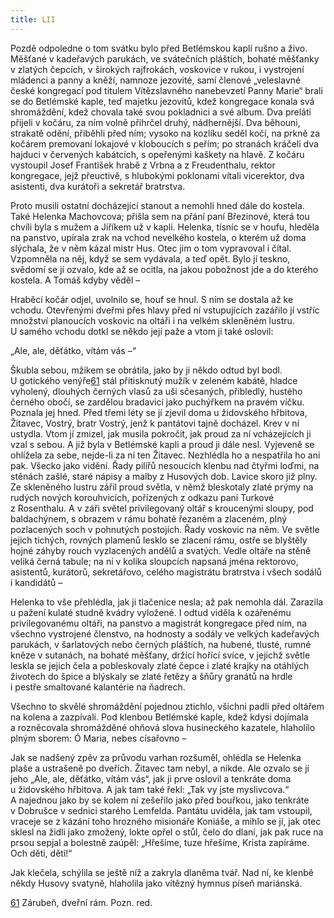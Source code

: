 ```yaml
---
title: LII
---
```


Pozdě odpoledne o tom svátku bylo před Betlémskou kaplí rušno a živo. Měšťané v kadeřavých parukách, ve svátečních pláštích, bohaté měšťanky v zlatých čepcích, v širokých rajfrokách, voskovice v rukou, i vystrojení mládenci a panny a kněží, namnoze jezovité, samí členové „veleslavné české kongregací pod titulem Vítězslavného nanebevzetí Panny Marie“ brali se do Betlémské kaple, teď majetku jezovitů, kdež kongregace konala svá shromáždění, kdež chovala také svou pokladnici a své album. Dva preláti přijeli v kočáru, za ním volně přihrčel druhý, nádhernější. Dva běhouni, strakatě odění, přiběhli před ním; vysoko na kozlíku seděl kočí, na prkně za kočárem premovaní lokajové v kloboucích s peřím; po stranách kráčeli dva hajduci v červených kabátcích, s opeřenými kaškety na hlavě. Z kočáru vystoupil Josef František hrabě z Vrbna a z Freudenthalu, rektor kongregace, jejž přeuctivě, s hlubokými poklonami vítali vicerektor, dva asistenti, dva kurátoři a sekretář bratrstva.

Proto musili ostatní docházející stanout a nemohli hned dále do kostela. Také Helenka Machovcova; přišla sem na přání paní Březinové, která tou chvíli byla s mužem a Jiříkem už v kapli. Helenka, tísníc se v houfu, hleděla na panstvo, upírala zrak na vchod nevelkého kostela, o kterém už doma slýchala, že v něm kázal mistr Hus. Otec jim o tom vypravoval i čítal. Vzpomněla na něj, když se sem vydávala, a teď opět. Bylo jí teskno, svědomí se jí ozvalo, kde až se ocitla, na jakou pobožnost jde a do kterého kostela. A Tomáš kdyby věděl –

Hraběcí kočár odjel, uvolnilo se, houf se hnul. S ním se dostala až ke vchodu. Otevřenými dveřmi přes hlavy před ní vstupujících zazářilo jí vstříc množství planoucích voskovic na oltáři i na velkém skleněném lustru. U samého vchodu dotkl se někdo její paže a vtom ji také oslovil:

„Ale, ale, děťátko, vítám vás –“

Škubla sebou, mžikem se obrátila, jako by ji někdo odtud byl bodl. U gotického venýře[61](#footnote-30240-61) stál přitisknutý mužík v zeleném kabátě, hladce vyholený, dlouhých černých vlasů za uši sčesaných, přibledlý, hustého černého obočí, se zardělou bradavicí jako puchýřkem na pravém víčku. Poznala jej hned. Před třemi léty se jí zjevil doma u židovského hřbitova, Žitavec, Vostrý, bratr Vostrý, jenž k pantátovi tajně docházel. Krev v ní ustydla. Vtom jí zmizel, jak musila pokročit, jak proud za ní vcházejících ji vzal s sebou. A již byla v Betlémské kapli a proud ji dále nesl. Vyjeveně se ohlížela za sebe, nejde-li za ní ten Žitavec. Nezhlédla ho a nespatřila ho ani pak. Všecko jako vidění. Řady pilířů nesoucích klenbu nad čtyřmi loďmi, na stěnách zašlé, staré nápisy a malby z Husových dob. Lavice skoro již plny. Ze skleněného lustru zářil proud světla, v němž bleskotaly zlaté prýmy na rudých nových korouhvicích, pořízených z odkazu paní Turkové z Rosenthalu. A v záři světel privilegovaný oltář s kroucenými sloupy, pod baldachýnem, s obrazem v rámu bohatě řezaném a zlaceném, plný pozlacených soch v pohnutých postojích. Řady voskovic na něm. Ve světle jejich tichých, rovných plamenů lesklo se zlacení rámu, ostře se blyštěly hojné záhyby rouch vyzlacených andělů a svatých. Vedle oltáře na stěně veliká černá tabule; na ní v kolika sloupcích napsaná jména rektorovo, asistentů, kurátorů, sekretářovo, celého magistrátu bratrstva i všech sodálů i kandidátů –

Helenka to vše přehlédla, jak ji tlačenice nesla; až pak nemohla dál. Zarazila u pažení kulaté studně kvádry vyložené. I odtud viděla k ozářenému privilegovanému oltáři, na panstvo a magistrát kongregace před ním, na všechno vystrojené členstvo, na hodnosty a sodály ve velkých kadeřavých parukách, v šarlatových nebo černých pláštích, na hubené, tlusté, rumné kněze v sutanách, na bohaté měšťany, držící hořící svíce, v jejichž světle leskla se jejich čela a pobleskovaly zlaté čepce i zlaté krajky na otáhlých životech do špice a blýskaly se zlaté řetězy a šňůry granátů na hrdle i pestře smaltované kalantérie na ňadrech.

Všechno to skvělé shromáždění pojednou ztichlo, všichni padli před oltářem na kolena a zazpívali. Pod klenbou Betlémské kaple, kdež kdysi dojímala a rozněcovala shromážděné ohňová slova husineckého kazatele, hlaholilo plným sborem: Ó Maria, nebes císařovno –

Jak se nadšený zpěv za průvodu varhan rozšuměl, ohlédla se Helenka plaše a ustrašeně po dveřích. Žitavec tam nebyl, a nikde. Ale ozvalo se jí jeho „Ale, ale, děťátko, vítám vás“, jak ji prve oslovil a tenkráte doma u židovského hřbitova. A jak tam také řekl: „Tak vy jste myslivcova.“ A najednou jako by se kolem ní zešeřilo jako před bouřkou, jako tenkráte v Dobrušce v sednici starého Lemfelda. Pantátu uviděla, jak tam vstoupil, vraceje se z kázání toho hrozného misionáře Koniáše, a mihlo se jí, jak otec sklesl na židli jako zmožený, lokte opřel o stůl, čelo do dlaní, jak pak ruce na prsou sepjal a bolestně zaúpěl: „Hřešíme, tuze hřešíme, Krista zapíráme. Och děti, děti!“

Jak klečela, schýlila se ještě níž a zakryla dlaněma tvář. Nad ní, ke klenbě někdy Husovy svatyně, hlaholila jako vítězný hymnus píseň mariánská.

[61](#footnote-30240-61-backlink) Zárubeň, dveřní rám. Pozn. red.
